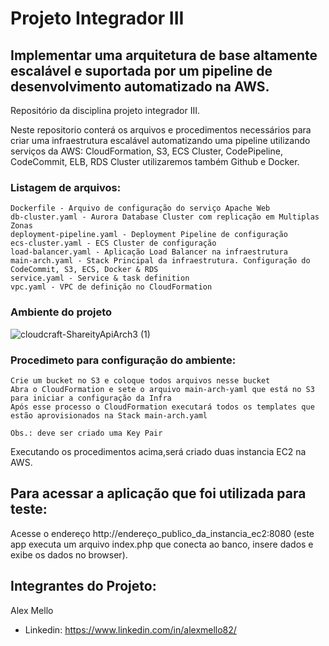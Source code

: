 # Projeto Integrador III
## Implementar uma arquitetura de base altamente escalável e suportada por um pipeline de desenvolvimento automatizado na AWS.
Repositório da disciplina projeto integrador III.

Neste repositorio conterá os arquivos e procedimentos necessários para criar uma infraestrutura escalável automatizando uma pipeline utilizando serviços da AWS: CloudFormation, S3, ECS Cluster, CodePipeline, CodeCommit, ELB, RDS Cluster utilizaremos também Github e Docker.

### Listagem de arquivos:

    Dockerfile - Arquivo de configuração do serviço Apache Web
    db-cluster.yaml - Aurora Database Cluster com replicação em Multiplas Zonas
    deployment-pipeline.yaml - Deployment Pipeline de configuração
    ecs-cluster.yaml - ECS Cluster de configuração
    load-balancer.yaml - Aplicação Load Balancer na infraestrutura 
    main-arch.yaml - Stack Principal da infraestrutura. Configuração do CodeCommit, S3, ECS, Docker & RDS
    service.yaml - Service & task definition 
    vpc.yaml - VPC de definição no CloudFormation

### Ambiente do projeto
![cloudcraft-ShareityApiArch3 (1)](https://user-images.githubusercontent.com/39780604/56631269-f6fdd280-662a-11e9-80fa-c257a867eab3.png)


### Procedimeto para configuração do ambiente:

    Crie um bucket no S3 e coloque todos arquivos nesse bucket
    Abra o CloudFormation e sete o arquivo main-arch-yaml que está no S3 para iniciar a configuração da Infra
    Após esse processo o CloudFormation executará todos os templates que estão aprovisionados na Stack main-arch.yaml
    
    Obs.: deve ser criado uma Key Pair
    
Executando os procedimentos acima,será criado duas instancia EC2 na AWS.

## Para acessar a aplicação que foi utilizada para teste:

Acesse o endereço http://endereço_publico_da_instancia_ec2:8080 (este app executa um arquivo index.php que conecta ao banco, insere dados e exibe os dados no browser).


## Integrantes do Projeto:

Alex Mello
- Linkedin: https://www.linkedin.com/in/alexmello82/

      
